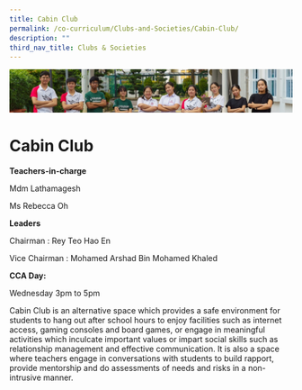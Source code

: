 ```yaml
---
title: Cabin Club
permalink: /co-curriculum/Clubs-and-Societies/Cabin-Club/
description: ""
third_nav_title: Clubs & Societies
---
```

![](/images/CCA/Collage-club.jpg)

Cabin Club
==========

<b> Teachers-in-charge </b> 

Mdm Lathamagesh
  
Ms Rebecca Oh

  

<b> Leaders </b> 

Chairman : Rey Teo Hao En 

Vice Chairman : Mohamed Arshad Bin Mohamed Khaled 

  

<b> CCA Day: </b> 

Wednesday 3pm to 5pm 

  

Cabin Club is an alternative space which provides a safe environment for students to hang out after school hours to enjoy facilities such as internet access, gaming consoles and board games, or engage in meaningful activities which inculcate important values or impart social skills such as relationship management and effective communication. It is also a space where teachers engage in conversations with students to build rapport, provide mentorship and do assessments of needs and risks in a non-intrusive manner.